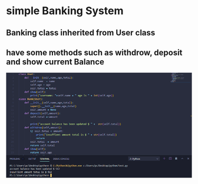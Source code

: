 # simple Banking System 
## Banking class  inherited from User class
## have some methods such as withdrow, deposit and show current Balance
<img src="https://raw.githubusercontent.com/mh3yad/python/master/simple_oop_banking_sys/banking.png">
